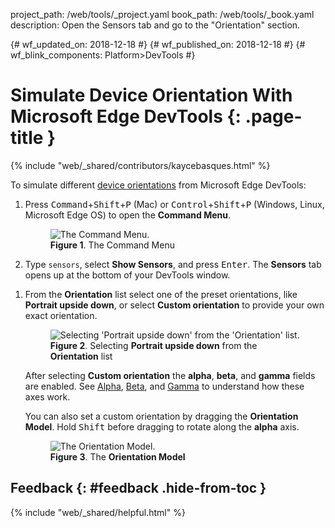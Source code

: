 project_path: /web/tools/_project.yaml
book_path: /web/tools/_book.yaml
description: Open the Sensors tab and go to the "Orientation" section.

{# wf_updated_on: 2018-12-18 #}
{# wf_published_on: 2018-12-18 #}
{# wf_blink_components: Platform>DevTools #}

# Simulate Device Orientation With Microsoft Edge DevTools {: .page-title }

{% include "web/_shared/contributors/kaycebasques.html" %}

[guide]: /web/fundamentals/native-hardware/device-orientation/

To simulate different [device orientations][guide] from Microsoft Edge DevTools:

1. Press <kbd>Command</kbd>+<kbd>Shift</kbd>+<kbd>P</kbd> (Mac) or
   <kbd>Control</kbd>+<kbd>Shift</kbd>+<kbd>P</kbd> (Windows, Linux, Microsoft Edge OS) to open the **Command Menu**.

     <figure>
       <img src="/microsoft-edge/devtools-guide-chromium/chromium-devtools/images/shared/command-menu.msft.png"
            alt="The Command Menu."/>
       <figcaption>
         <b>Figure 1</b>. The Command Menu
       </figcaption>
     </figure>

1. Type `sensors`, select **Show Sensors**, and press <kbd>Enter</kbd>.
   The **Sensors** tab opens up at the bottom of your DevTools window.

[alpha]: /web/fundamentals/native-hardware/device-orientation/#alpha
[beta]: /web/fundamentals/native-hardware/device-orientation/#beta
[gamma]: /web/fundamentals/native-hardware/device-orientation/#gamma

1. From the **Orientation** list select one of the preset orientations, like **Portrait upside down**,
   or select **Custom orientation** to provide your own exact orientation.

     <figure>
       <img src="/microsoft-edge/devtools-guide-chromium/chromium-devtools/device-mode/imgs/portrait-upside-down.msft.png"
            alt="Selecting 'Portrait upside down' from the 'Orientation' list."/>
       <figcaption>
         <b>Figure 2</b>. Selecting <b>Portrait upside down</b> from the <b>Orientation</b> list</b>
       </figcaption>
     </figure>

    After selecting **Custom orientation** the **alpha**, **beta**, and **gamma** fields are enabled.
    See [Alpha][alpha], [Beta][beta], and [Gamma][gamma] to understand how these axes work.
 
    You can also set a custom orientation by dragging the **Orientation Model**. Hold <kbd>Shift</kbd>
    before dragging to rotate along the **alpha** axis.
 
    <figure>
      <img src="/microsoft-edge/devtools-guide-chromium/chromium-devtools/device-mode/imgs/orientation-model.msft.png"
           alt="The Orientation Model."/>
      <figcaption>
        <b>Figure 3</b>. The <b>Orientation Model</b>
      </figcaption>
    </figure>

## Feedback {: #feedback .hide-from-toc }

{% include "web/_shared/helpful.html" %}
